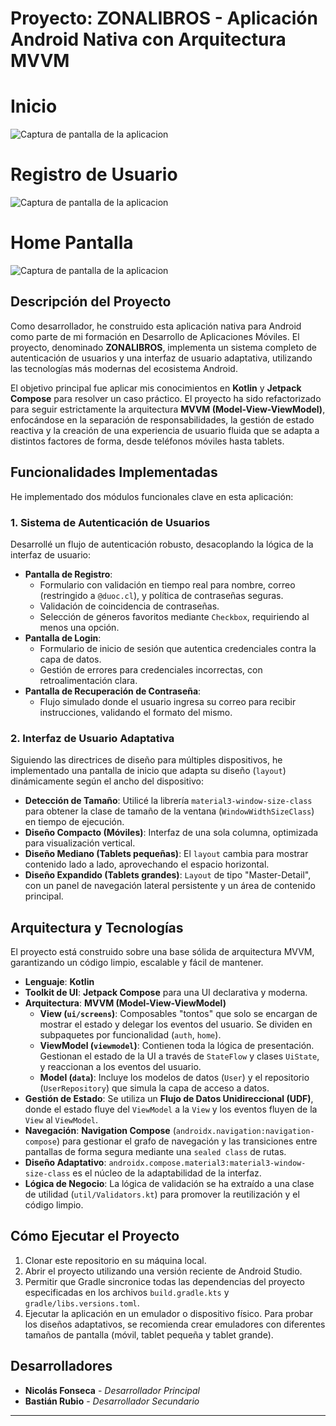 # Proyecto: ZONALIBROS - Aplicación Android Nativa con Arquitectura MVVM

# Inicio
![Captura de pantalla de la aplicacion](https://i.ibb.co/Ld0RZ2rn/Portada-Aplicacion.png)

# Registro de Usuario
![Captura de pantalla de la aplicacion](https://i.ibb.co/yBkX9NS7/image.png)

# Home Pantalla
![Captura de pantalla de la aplicacion](https://i.ibb.co/5X642k5G/image.png)

## Descripción del Proyecto

Como desarrollador, he construido esta aplicación nativa para Android como parte de mi formación en Desarrollo de Aplicaciones Móviles. El proyecto, denominado **ZONALIBROS**, implementa un sistema completo de autenticación de usuarios y una interfaz de usuario adaptativa, utilizando las tecnologías más modernas del ecosistema Android.

El objetivo principal fue aplicar mis conocimientos en **Kotlin** y **Jetpack Compose** para resolver un caso práctico. El proyecto ha sido refactorizado para seguir estrictamente la arquitectura **MVVM (Model-View-ViewModel)**, enfocándose en la separación de responsabilidades, la gestión de estado reactiva y la creación de una experiencia de usuario fluida que se adapta a distintos factores de forma, desde teléfonos móviles hasta tablets.

## Funcionalidades Implementadas

He implementado dos módulos funcionales clave en esta aplicación:

### 1. Sistema de Autenticación de Usuarios

Desarrollé un flujo de autenticación robusto, desacoplando la lógica de la interfaz de usuario:

* **Pantalla de Registro**:
  * Formulario con validación en tiempo real para nombre, correo (restringido a `@duoc.cl`), y política de contraseñas seguras.
  * Validación de coincidencia de contraseñas.
  * Selección de géneros favoritos mediante `Checkbox`, requiriendo al menos una opción.
* **Pantalla de Login**:
  * Formulario de inicio de sesión que autentica credenciales contra la capa de datos.
  * Gestión de errores para credenciales incorrectas, con retroalimentación clara.
* **Pantalla de Recuperación de Contraseña**:
  * Flujo simulado donde el usuario ingresa su correo para recibir instrucciones, validando el formato del mismo.

### 2. Interfaz de Usuario Adaptativa

Siguiendo las directrices de diseño para múltiples dispositivos, he implementado una pantalla de inicio que adapta su diseño (`layout`) dinámicamente según el ancho del dispositivo:

* **Detección de Tamaño**: Utilicé la librería `material3-window-size-class` para obtener la clase de tamaño de la ventana (`WindowWidthSizeClass`) en tiempo de ejecución.
* **Diseño Compacto (Móviles)**: Interfaz de una sola columna, optimizada para visualización vertical.
* **Diseño Mediano (Tablets pequeñas)**: El `layout` cambia para mostrar contenido lado a lado, aprovechando el espacio horizontal.
* **Diseño Expandido (Tablets grandes)**: `Layout` de tipo "Master-Detail", con un panel de navegación lateral persistente y un área de contenido principal.

## Arquitectura y Tecnologías

El proyecto está construido sobre una base sólida de arquitectura MVVM, garantizando un código limpio, escalable y fácil de mantener.

* **Lenguaje**: **Kotlin**
* **Toolkit de UI**: **Jetpack Compose** para una UI declarativa y moderna.
* **Arquitectura**: **MVVM (Model-View-ViewModel)**
  * **View (`ui/screens`)**: Composables "tontos" que solo se encargan de mostrar el estado y delegar los eventos del usuario. Se dividen en subpaquetes por funcionalidad (`auth`, `home`).
  * **ViewModel (`viewmodel`)**: Contienen toda la lógica de presentación. Gestionan el estado de la UI a través de `StateFlow` y clases `UiState`, y reaccionan a los eventos del usuario.
  * **Model (`data`)**: Incluye los modelos de datos (`User`) y el repositorio (`UserRepository`) que simula la capa de acceso a datos.
* **Gestión de Estado**: Se utiliza un **Flujo de Datos Unidireccional (UDF)**, donde el estado fluye del `ViewModel` a la `View` y los eventos fluyen de la `View` al `ViewModel`.
* **Navegación**: **Navigation Compose** (`androidx.navigation:navigation-compose`) para gestionar el grafo de navegación y las transiciones entre pantallas de forma segura mediante una `sealed class` de rutas.
* **Diseño Adaptativo**: `androidx.compose.material3:material3-window-size-class` es el núcleo de la adaptabilidad de la interfaz.
* **Lógica de Negocio**: La lógica de validación se ha extraído a una clase de utilidad (`util/Validators.kt`) para promover la reutilización y el código limpio.

## Cómo Ejecutar el Proyecto

1.  Clonar este repositorio en su máquina local.
2.  Abrir el proyecto utilizando una versión reciente de Android Studio.
3.  Permitir que Gradle sincronice todas las dependencias del proyecto especificadas en los archivos `build.gradle.kts` y `gradle/libs.versions.toml`.
4.  Ejecutar la aplicación en un emulador o dispositivo físico. Para probar los diseños adaptativos, se recomienda crear emuladores con diferentes tamaños de pantalla (móvil, tablet pequeña y tablet grande).

## Desarrolladores

* **Nicolás Fonseca** - *Desarrollador Principal*
* **Bastián Rubio** - *Desarrollador Secundario*

---